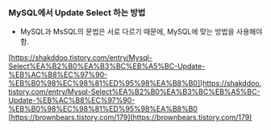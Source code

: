 ### MySQL에서 Update Select 하는 방법

- MySQL과 MsSQL의 문법은 서로 다르기 때문에, MySQL에 맞는 방법을 사용해야 함.

[https://shakddoo.tistory.com/entry/Mysql-Select%EA%B2%B0%EA%B3%BC%EB%A5%BC-Update-%EB%AC%B8%EC%97%90-%EB%B0%98%EC%98%81%ED%95%98%EA%B8%B0])https://shakddoo.tistory.com/entry/Mysql-Select%EA%B2%B0%EA%B3%BC%EB%A5%BC-Update-%EB%AC%B8%EC%97%90-%EB%B0%98%EC%98%81%ED%95%98%EA%B8%B0
[https://brownbears.tistory.com/179](https://brownbears.tistory.com/179)

